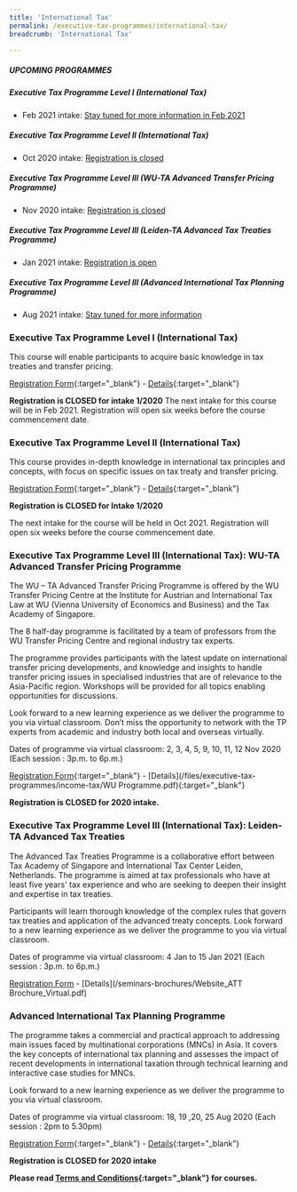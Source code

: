 ```yaml
---
title: 'International Tax'
permalink: /executive-tax-programmes/international-tax/
breadcrumb: 'International Tax'

---
```



##### **UPCOMING PROGRAMMES**
##### **Executive Tax Programme Level I (International Tax)**
* Feb 2021 intake: [Stay tuned for more information in Feb 2021](/executive-tax-programmes/international-tax/#etp1IT-ta-id)

##### **Executive Tax Programme Level II (International Tax)**
* Oct 2020 intake: [Registration is closed](/executive-tax-programmes/international-tax/#etp2IT-ta-id)

##### **Executive Tax Programme Level III (WU-TA Advanced Transfer Pricing Programme)**
* Nov 2020 intake: [Registration is closed](/executive-tax-programmes/international-tax/#wu-ta-id)

##### **Executive Tax Programme Level III (Leiden-TA Advanced Tax Treaties Programme)**
* Jan 2021 intake: [Registration is open](/executive-tax-programmes/international-tax/#leiden-ta-id)

##### **Executive Tax Programme Level III (Advanced International Tax Planning Programme)**
* Aug 2021 intake: [Stay tuned for more information](/executive-tax-programmes/international-tax/#itp-id)


<a id="etp1IT-ta-id"></a>
### **Executive Tax Programme Level I (International Tax)**

This course will enable participants to acquire basic knowledge in tax treaties and transfer pricing.

[Registration Form](https://docs.google.com/forms/d/1jPci3DZbIt5I5lB3cv1Q-euqIkfYF7zzeI_1IhoHSoE/edit){:target="_blank"} - [Details](/files/executive-tax-programmes/income-tax/BrochureITPL112020.pdf){:target="_blank"}

**Registration is CLOSED for intake 1/2020**
The next intake for this course will be in Feb 2021. Registration will open six weeks before the course commencement date.

<a id="etp2IT-ta-id"></a>
### **Executive Tax Programme Level II (International Tax)**

This course provides in-depth knowledge in international tax principles and concepts, with focus on specific issues on tax treaty and transfer pricing.

[Registration Form](https://docs.google.com/forms/d/11iWSk4aI3G_OOnH4mNuprJ4PKIYNpLu8z1gB3T6n2Ro/edit){:target="_blank"} - [Details](/files/executive-tax-programmes/income-tax/brochureITPL212020.pdf){:target="_blank"}

**Registration is CLOSED for Intake 1/2020**

The next intake for the course will be held in Oct 2021. Registration will open six weeks before the course commencement date.

<a id="wu-ta-id"></a>
### **Executive Tax Programme Level III (International Tax): WU-TA Advanced Transfer Pricing Programme**

The WU – TA Advanced Transfer Pricing Programme is offered by the WU Transfer Pricing Centre at the Institute for Austrian and International Tax Law at WU (Vienna University of Economics and Business) and the Tax Academy of Singapore. 

The 8 half-day programme is facilitated by a team of professors from the WU Transfer Pricing Centre and regional industry tax experts.

The programme provides participants with the latest update on international transfer pricing developments, and knowledge and insights to handle transfer pricing issues in specialised industries that are of relevance to the Asia-Pacific region. Workshops will be provided for all topics enabling opportunities for discussions.

Look forward to a new learning experience as we deliver the programme to you via virtual classroom. Don’t miss the opportunity to network with the TP experts from academic and industry both local and overseas virtually.

Dates of programme via virtual classroom: 2, 3, 4, 5, 9, 10, 11, 12 Nov 2020 (Each session : 3p.m. to 6p.m.)

[Registration Form](https://forms.gle/mX5Ggpb3wpSQxsDYA){:target="_blank"} - [Details](/files/executive-tax-programmes/income-tax/WU Programme.pdf){:target="_blank"}

**Registration is CLOSED for 2020 intake.**

<a id="leiden-ta-id"></a>
### **Executive Tax Programme Level III (International Tax): Leiden-TA Advanced Tax Treaties**

The Advanced Tax Treaties Programme is a collaborative effort between Tax Academy of Singapore and International Tax Center Leiden, Netherlands. The programme is aimed at tax professionals who have at least five years' tax experience and who are seeking to deepen their insight and expertise in tax treaties.

Participants will learn thorough knowledge of the complex rules that govern tax treaties and application of the advanced treaty concepts. Look forward to a new learning experience as we deliver the programme to you via virtual classroom.

Dates of programme via virtual classroom: 4 Jan to 15 Jan 2021 (Each session : 3p.m. to 6p.m.)

[Registration Form](https://forms.gle/Mw5JPvxU5MsXLoRFA) - [Details](/seminars-brochures/Website_ATT Brochure_Virtual.pdf)

<a id="itp-id"></a>
### **Advanced International Tax Planning Programme**

The programme takes a commercial and practical approach to addressing main issues faced by multinational corporations (MNCs) in Asia. It covers the key concepts of international tax planning and assesses the impact of recent developments in international taxation through technical learning and interactive case studies for MNCs.  

Look forward to a new learning experience as we deliver the programme to you via virtual classroom. 

Dates of programme via virtual classroom: 18, 19 ,20, 25 Aug 2020 (Each session : 2pm to 5.30pm)

[Registration Form](https://docs.google.com/forms/d/1sQFeh0eY6vEfN0qr_EZBxbPp7fJ_102guV29UgSJP8E/edit){:target="_blank"} - [Details](/files/executive-tax-programmes/income-tax/brochureAdvITP2020.pdf){:target="_blank"}

**Registration is CLOSED for 2020 intake**

**Please read [Terms and Conditions](/executive-tax-programmes/Terms-and-Conditions/){:target="_blank"} for courses.**

